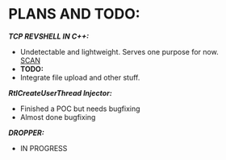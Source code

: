 # PLANS AND TODO:
***TCP REVSHELL IN C++:***
- Undetectable and lightweight. Serves one purpose for now.\
[SCAN](https://www.virustotal.com/gui/file/5aa9fdaee5f02e30f91127ddc423fcdf40d84f2d65081ea29df857a41998783c?nocache=1)
- **TODO:**
- Integrate file upload and other stuff.

***RtlCreateUserThread Injector:***
- Finished a POC but needs bugfixing
- Almost done bugfixing


***DROPPER:***
- IN PROGRESS
